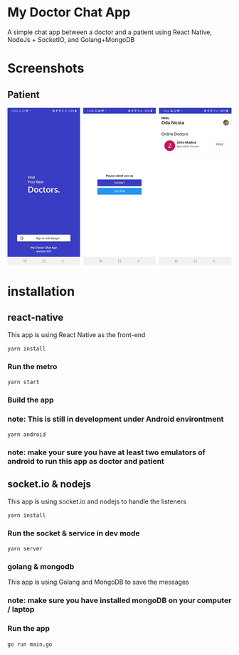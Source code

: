 # My Doctor Chat App
A simple chat app between a doctor and a patient using React Native, NodeJs + SocketIO, and Golang+MongoDB

# Screenshots
## Patient 
![alt text](https://github.com/odanicola/mydoctor/blob/1.0.1/public/assets/patient-1.jpg?raw=true)

# installation
## react-native 
This app is using React Native as the front-end 

```
yarn install
```

### Run the metro
```
yarn start
```
### Build the app
### note: This is still in development under Android environtment

```
yarn android
```
### note: make your sure you have at least two emulators of android to run this app as doctor and patient

## socket.io & nodejs
This app is using socket.io and nodejs to handle the listeners

```
yarn install
```

### Run the socket & service in dev mode
```
yarn server
```

### golang & mongodb
This app is using Golang and MongoDB to save the messages
### note: make sure you have installed mongoDB on your computer / laptop

### Run the app
```
go run main.go
```

